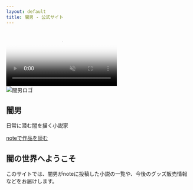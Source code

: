 ```yaml
---
layout: default
title: 闇男 - 公式サイト
---
```


<section class="hero">

  <!-- 動画背景 -->
  <div class="video-background">
    <video autoplay muted loop playsinline poster="{{ '/assets/images/video-poster.jpg' | relative_url }}">
      <source src="{{ '/assets/videos/background.webm' | relative_url }}" type="video/webm">
      <source src="{{ '/assets/videos/background.mp4' | relative_url }}" type="video/mp4">
    </video>
    <div class="video-overlay"></div>
  </div>


  <!-- コンテンツ -->
  <div class="hero-content">
    <img src="{{ '/assets/images/logo.png' | relative_url }}" 
         alt="闇男ロゴ" 
         class="hero-logo">
    <h1>闇男</h1>
    <p>日常に潜む闇を描く小説家</p>
    <a href="https://note.com/yamiotoko" target="_blank" class="note-link">
      noteで作品を読む
    </a>
  </div>
</section>

<section class="about-section">
  <div class="container">
    <h2>闇の世界へようこそ</h2>
    <p>このサイトでは、闇男がnoteに投稿した小説の一覧や、今後のグッズ販売情報などをお届けします。</p>
  </div>
</section>